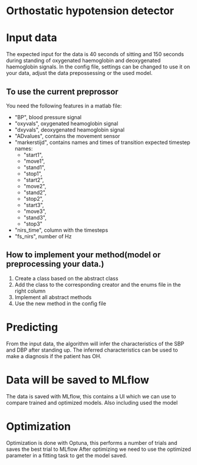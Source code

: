# Orthostatic hypotension detector



# Input data
The expected input for the data is 40 seconds of sitting and 150 seconds during standing of oxygenated haemoglobin and deoxygenated haemoglobin signals.
In the config file, settings can be changed to use it on your data, adjust the data prepossessing or the used model.


## To use the current preprossor
You need the following features in a matlab file:
- "BP", blood pressure signal
- "oxyvals", oxygenated heamoglobin signal
- "dxyvals", deoxygenated heamoglobin signal
- "ADvalues", contains the movement sensor
- "markerstijd", contains names and times of transition
expected timestep names:
  - "start1",
  - "move1",
  - "stand1",
  - "stop1",
  - "start2",
  - "move2",
  - "stand2",
  - "stop2",
  - "start3",
  - "move3",
  - "stand3",
  - "stop3" 
- "nirs_time", column with the timesteps
- "fs_nirs", number of Hz

## How to implement your method(model or preprocessing your data.)
  1. Create a class based on the abstract class
  2. Add the class to the corresponding creator and the enums file in the right column
  3. Implement all abstract methods
  4. Use the new method in the config file

# Predicting
From the input data, the algorithm will infer the characteristics of the SBP and DBP after standing up.
The inferred characteristics can be used to make a diagnosis if the patient has OH.

# Data will be saved to MLflow
The data is saved with MLflow, this contains a UI which we can use to compare trained and optimized models.
Also including used the model

# Optimization
Optimization is done with Optuna, this performs a number of trials and saves the best trial to MLflow
After optimizing we need to use the optimized parameter in a fitting task to get the model saved.
